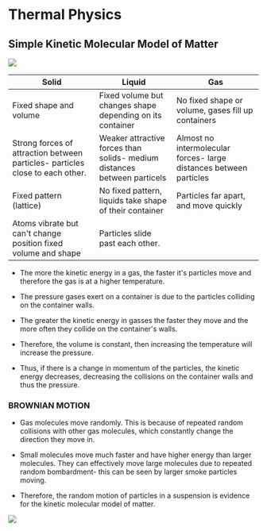 # Thermal Physics

Simple Kinetic Molecular Model of Matter
----------------------------------------

![](https://images.znotes.org/cie/igcse/physics-0625/image009.png)

| Solid | Liquid | Gas |
| --- | --- | --- |
| Fixed shape and volume | Fixed volume but changes shape depending on its container | No fixed shape or volume, gases fill up containers |
| Strong forces of attraction between particles- particles close to each other. | Weaker attractive forces than solids- medium distances between particels | Almost no intermolecular forces- large distances between particles |
| Fixed pattern (lattice) | No fixed pattern, liquids take shape of their container | Particles far apart, and move quickly |
| Atoms vibrate but can't change position fixed volume and shape | Particles slide past each other.|

-   The more the kinetic energy in a gas, the faster it's particles move and therefore the gas is at a higher temperature.

-   The pressure gases exert on a container is due to the particles colliding on the container walls.

-   The greater the kinetic energy in gasses the faster they move and the more often they collide on the container's walls.

-   Therefore, the volume is constant, then increasing the temperature will increase the pressure.

-   Thus, if there is a change in momentum of the particles, the kinetic energy decreases, decreasing the collisions on the container walls and thus the pressure.

### BROWNIAN MOTION

-   Gas molecules move randomly. This is because of repeated random collisions with other gas molecules, which constantly change the direction they move in.

-   Small molecules move much faster and have higher energy than larger molecules. They can effectively move large molecules due to repeated random bombardment- this can be seen by larger smoke particles moving.

-   Therefore, the random motion of particles in a suspension is evidence for the kinetic molecular model of matter.

![](https://images.znotes.org/cie/igcse/physics-0625/image010.png)


